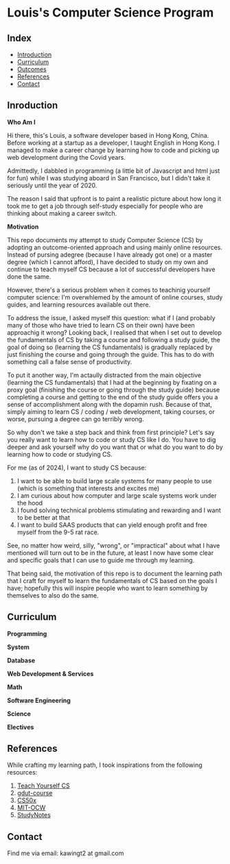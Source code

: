 # Louis's Computer Science Program

## Index

- [Introduction](#Introducton)
- [Curriculum](#Curriculum)
- [Outcomes](#Outcomes)
- [References](#References)
- [Contact](#Contact)

## Inroduction

**Who Am I**

Hi there, this's Louis, a software developer based in Hong Kong, China. Before working at a startup as a developer, I taught English in Hong Kong. I managed to make a career change by learning how to code and picking up web development during the Covid years.

Admittedly, I dabbled in programming (a little bit of Javascript and html just for fun) while I was studying aboard in San Francisco, but I didn't take it seriously until the year of 2020.

The reason I said that upfront is to paint a realistic picture about how long it took me to get a job through self-study especially for people who are thinking about making a career switch.

**Motivation**

This repo documents my attempt to study Computer Science (CS) by adopting an outcome-oriented approach and using mainly online resources. Instead of pursing adegree (because I have already got one) or a master degree (which I cannot afford), I have decided to study on my own and continue to teach myself CS because a lot of successful developers have done the same.

However, there's a serious problem when it comes to teachinig yourself computer science: I'm overwhlemed by the amount of online courses, study guides, and learning resources available out there.

To address the issue, I asked myself this question: what if I (and probably many of those who have tried to learn CS on their own) have been approachig it wrong? Looking back, I realised that when I set out to develop the fundamentals of CS by taking a course and following a study guide, the goal of doing so (learning the CS fundamentals) is gradually replaced by just finishing the course and going through the guide. This has to do with something call a false sense of productivity.

To put it another way, I'm actaully distracted from the main objective (learning the CS fundamentals) that I had at the beginning by fixating on a proxy goal (finishing the course or going through the study guide) because completing a course and getting to the end of the study guide offers you a sense of accomplishment along with the dopamin rush. Because of that, simply aiming to learn CS / coding / web development, taking courses, or worse, pursuing a degree can go terribly wrong.

So why don't we take a step back and think from first principle? Let's say you really want to learn how to code or study CS like I do. You have to dig deeper and ask yourself why do you want that or what do you want to do by learning how to code or studying CS.

For me (as of 2024), I want to study CS because:

1. I want to be able to build large scale systems for many people to use (which is something that interests and excites me)
2. I am curious about how computer and large scale systems work under the hood
3. I found solving technical problems stimulating and rewarding and I want to be better at that
4. I want to build SAAS products that can yield enough profit and free myself from the 9-5 rat race.

See, no matter how weird, silly, "wrong", or "impractical" about what I have mentioned will turn out to be in the future, at least I now have some clear and specific goals that I can use to guide me through my learning.

That being said, the motivation of this repo is to document the learning path that I craft for myself to learn the fundamentals of CS based on the goals I have; hopefully this will inspire people who want to learn something by themselves to also do the same.

## Curriculum

**Programming**

**System**

**Database**

**Web Development & Services**

**Math**

**Software Engineering**

**Science**

**Electives**

## References

While crafting my learning path, I took inspirations from the following resources:

1. [Teach Yourself CS](https://teachyourselfcs.com/)
2. [gdut-course](https://github.com/brenner8023/gdut-course)
3. [CS50x](https://cs50.harvard.edu/x/2024/)
4. [MIT-OCW](https://ocw.mit.edu/)
5. [StudyNotes](https://github.com/krislinzhao/StudyNotes?tab=readme-ov-file)

## Contact

Find me via email: kawingt2 at gmail.com
